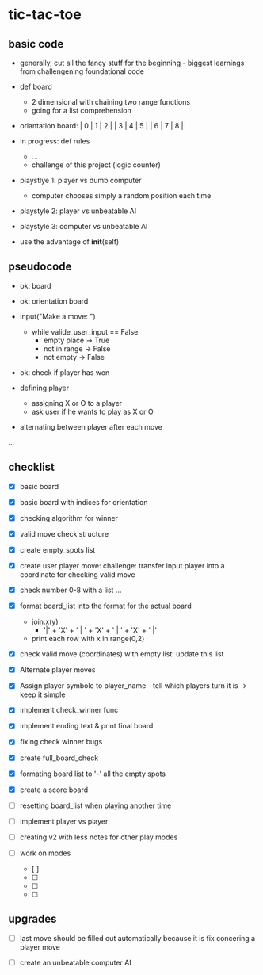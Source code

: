 # tic-tac-toe

## basic code
- generally, cut all the fancy stuff for the beginning - biggest learnings from challengening foundational code
 
- def board 
    - 2 dimensional with chaining two range functions 
    - going for a list comprehension 

- oriantation board: 
    | 0 | 1 | 2 |
    | 3 | 4 | 5 |
    | 6 | 7 | 8 |

- in progress: def rules
    - ...
    - challenge of this project (logic counter)



- playstlye 1: player vs dumb computer
    - computer chooses simply a random position each time

- playstyle 2: player vs unbeatable AI

- playstyle 3: computer vs unbeatable AI 

- use the advantage of __init__(self)



## pseudocode
- ok: board 
- ok: orientation board

- input("Make a move: ") 
    - while valide_user_input == False: 
        - empty place -> True 
        - not in range -> False
        - not empty -> False 

- ok: check if player has won 

- defining player
    - assigning X or O to a player 
    - ask user if he wants to play as X or O 

- alternating between player after each move

...

## checklist
- [x] basic board
- [x] basic board with indices for orientation
- [x] checking algorithm for winner
- [x] valid move check structure
- [x] create empty_spots list 
- [x] create user player move: challenge: transfer input player into a coordinate for checking valid move
- [x] check number 0-8 with a list ... 
- [x] format board_list into the format for the actual board 
    - join.x(y) 
        - '|' + 'X' + ' | ' + 'X' + ' | ' + 'X' + ' |' 
    - print each row with x in range(0,2) 
- [x] check valid move (coordinates) with empty list: update this list
- [x] Alternate player moves 
- [x] Assign player symbole to player_name - tell which players turn it is -> keep it simple 
- [x] implement check_winner func 
- [x] implement ending text & print final board 
- [x] fixing check winner bugs
- [x] create full_board_check 
- [x] formating board list to '-' all the empty spots
- [x] create a score board 
- [ ] resetting board_list when playing another time 
- [ ] implement player vs player 
- [ ] creating v2 with less notes for other play modes


- [ ] work on modes 
    - [ ] 
    - [ ]
    - [ ]
    - [ ]

## upgrades
- [ ] last move should be filled out automatically because it is fix concering a player move 
- [ ] create an unbeatable computer AI 




